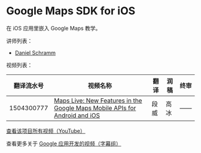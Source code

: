 # Google Maps SDK for iOS

在 iOS 应用里嵌入 Google Maps 教学。

讲师列表：

*   [Daniel Schramm](https://plus.google.com/+DanielSchramm)

 
视频列表：

| 翻译流水号 | 视频名称 | 翻译 | 润稿 | 终审 |
| -- | -- | -- | -- | -- |
| 1504300777 | [Maps Live: New Features in the Google Maps Mobile APIs for Android and iOS](1504300777-maps-live-new-features-in-the-google-maps-mobile-apis-for-android-and-ios.md)  | 段威 | 高冰 | —— |


[查看该项目所有视频（YouTube）](https://www.youtube.com/playlist?list=PLOU2XLYxmsIKkdC4GCZp3JGrY4ctWHnHo)

查看更多关于 [Google 应用开发的视频（字幕组）](../index.md)


